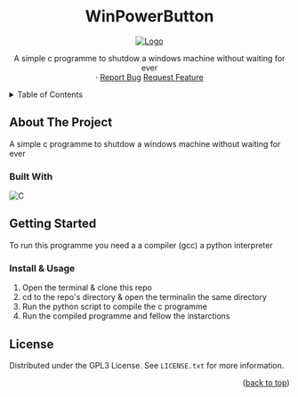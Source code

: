 <div align="center" id="readme-top">
  <h1 align="center">WinPowerButton</h1>
 <a href="https://github.com/X00Byte/WinPowerButton">
    <img src="https://github.com/X00Byte/WinPowerButton/blob/main/repo_background.png" alt="Logo">
  </a>
  <p align="center">
    A simple c programme to shutdow a windows machine without waiting for ever 
    <br />    ·
    <a href="https://github.com/X00Byte/WinPowerButton/issues">Report Bug</a>
    <a href="https://github.com/X00Byte/WinPowerButton/issues">Request Feature</a>
  </p>
</div>

<!-- TABLE OF CONTENTS -->
<details>
  <summary>Table of Contents</summary>
  <ol>
    <li>
      <a href="#about-the-project">About The Project</a>
      <ul>
        <li><a href="#built-with">Built With</a></li>
      </ul>
    </li>
    <li>
      <a href="#getting-started">Getting Started</a>
    </li>
    <li><a href="#usage">Usage</a></li>
    <li><a href="#license">License</a></li>
  </ol>
</details>



<!-- ABOUT THE PROJECT -->
## About The Project
A simple c programme to shutdow a windows machine without waiting for ever 

### Built With

![C](https://img.shields.io/badge/c-%2300599C.svg?style=for-the-badge&logo=c&logoColor=white)

<!-- GETTING STARTED -->
## Getting Started

To run this programme you need a a compiler (gcc) a python interpreter 

### Install & Usage
1. Open the terminal & clone this repo
2. cd to the repo's directory & open the terminalin the same directory
3. Run the python script to compile the c programme
4. Run the compiled programme and fellow the instarctions

## License

Distributed under the GPL3 License. See `LICENSE.txt` for more information.

<p align="right">(<a href="#readme-top">back to top</a>)</p>
